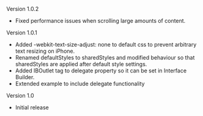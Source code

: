 Version 1.0.2

- Fixed performance issues when scrolling large amounts of content.

Version 1.0.1

- Added -webkit-text-size-adjust: none to default css to prevent arbitrary text resizing on iPhone.
- Renamed defaultStyles to sharedStyles and modified behaviour so that sharedStyles are applied after default style settings.
- Added IBOutlet tag to delegate property so it can be set in Interface Builder.
- Extended example to include delegate functionality

Version 1.0

- Initial release